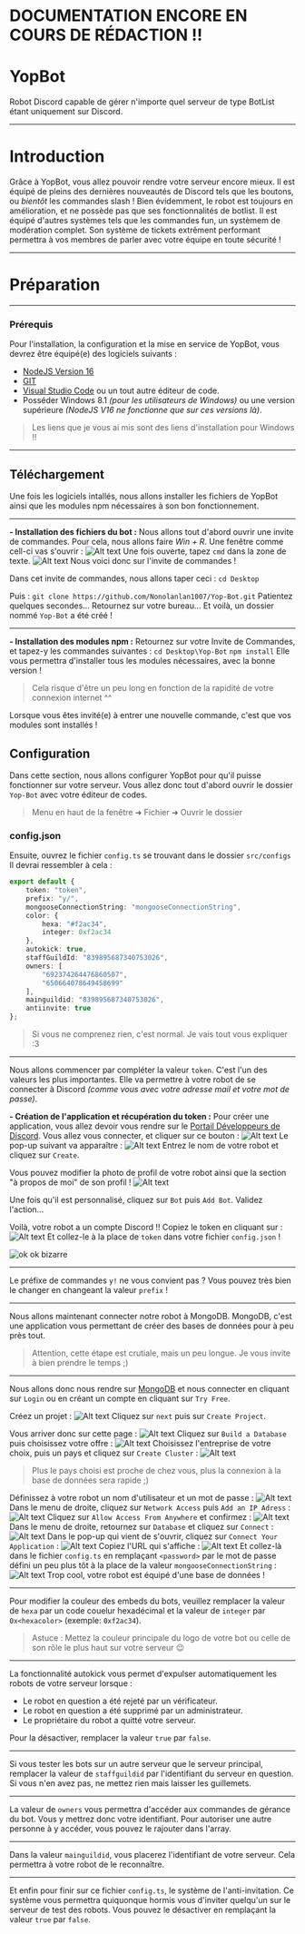 # DOCUMENTATION ENCORE EN COURS DE RÉDACTION !!

# YopBot
Robot Discord capable de gérer n'importe quel serveur de type BotList étant uniquement sur Discord.

* * *

# Introduction
Grâce à YopBot, vous allez pouvoir rendre votre serveur encore mieux. Il est équipé de pleins des dernières nouveautés de Discord tels que les boutons, ou *bientôt* les commandes slash ! Bien évidemment, le robot est toujours en amélioration, et ne possède pas que ses fonctionnalités de botlist. Il est équipé d'autres systèmes tels que les commandes fun, un systèmem de modération complet. Son système de tickets extrêment performant permettra à vos membres de parler avec votre équipe en toute sécurité !

* * *

# Préparation

***

### Prérequis
Pour l'installation, la configuration et la mise en service de YopBot, vous devrez être équipé(e) des logiciels suivants :

* [NodeJS Version 16](https://nodejs.org/dist/v16.13.1/node-v16.13.1-x64.msi)
* [GIT](https://github.com/git-for-windows/git/releases/download/v2.34.1.windows.1/Git-2.34.1-64-bit.exe)
* [Visual Studio Code](https://code.visualstudio.com/) ou un tout autre éditeur de code.
* Posséder Windows 8.1 *(pour les utilisateurs de Windows)*  ou une version supérieure *(NodeJS V16 ne fonctionne que sur ces versions là)*.

> Les liens que je vous ai mis sont des liens d'installation pour Windows !!
> 
* * *

## Téléchargement
Une fois les logiciels intallés, nous allons installer les fichiers de YopBot ainsi que les modules npm nécessaires à son bon fonctionnement.

* * *

 **- Installation des fichiers du bot :**
  Nous allons tout d'abord ouvrir une invite de commandes.
  Pour cela, nous allons faire *Win + R*.
  Une fenêtre comme cell-ci vas s'ouvrir :
  ![Alt text](https://i.imgur.com/QKET6E0.png)
  Une fois ouverte, tapez `cmd` dans la zone de texte.
  ![Alt text](https://i.imgur.com/mRqGkbN.png)
  Nous voici donc sur l'invite de commandes !

  Dans cet invite de commandes, nous allons taper ceci :
  `cd Desktop`

  Puis : 
  `git clone https://github.com/Nonolanlan1007/Yop-Bot.git`
  Patientez quelques secondes...
  Retournez sur votre bureau...
  Et voilà, un dossier nommé `Yop-Bot` a été créé !


* * *


   **- Installation des modules npm :**
   Retournez sur votre Invite de Commandes, et tapez-y les commandes suivantes :
   `cd Desktop\Yop-Bot`
   `npm install`
   Elle vous permettra d'installer tous les modules nécessaires, avec la bonne version !
   > Cela risque d'être un peu long en fonction de la rapidité de votre connexion internet ^^
   
   Lorsque vous êtes invité(e) à entrer une nouvelle commande, c'est que vos modules sont installés !

   ## Configuration
   Dans cette section, nous allons configurer YopBot pour qu'il puisse fonctionner sur votre serveur.
   Vous allez donc tout d'abord ouvrir le dossier `Yop-Bot` avec votre éditeur de codes.
   > Menu en haut de la fenêtre ➜ Fichier ➜ Ouvrir le dossier
   
   ### config.json

   Ensuite, ouvrez le fichier `config.ts` se trouvant dans le dossier `src/configs`
   Il devrai ressembler à cela :

```ts
export default {
    token: "token",
    prefix: "y/",
    mongooseConnectionString: "mongooseConnectionString",
    color: {
        hexa: "#f2ac34",
        integer: 0xf2ac34
    },
    autokick: true,
    staffGuildId: "839895687340753026",
    owners: [
        "692374264476860507",
        "650664078649458699"
    ],
    mainguildid: "839895687340753026",
    antiinvite: true
};
```
> Si vous ne comprenez rien, c'est normal. Je vais tout vous expliquer :3
* * *

Nous allons commencer par compléter la valeur `token`. C'est l'un des valeurs les plus importantes. Elle va permettre à votre robot de se connecter à Discord *(comme vous avec votre adresse mail et votre mot de passe)*.

 **- Création de l'application et récupération du token :**
 Pour créer une application, vous allez devoir vous rendre sur le [Portail Développeurs de Discord](https://discord.com/developers/applications).
 Vous allez vous connecter, et cliquer sur ce bouton :
 ![Alt text](https://i.imgur.com/LyH7WGh.png)
 Le pop-up suivant va apparaître :
 ![Alt text](https://i.imgur.com/5ZV2dVT.png)
 Entrez le nom de votre robot et cliquez sur `Create`.

 Vous pouvez modifier la photo de profil de votre robot ainsi que la section "à propos de moi" de son profil !
 ![Alt text](https://i.imgur.com/6gnYMEP.png)

 Une fois qu'il est personnalisé, cliquez sur `Bot` puis `Add Bot`. Validez l'action...

 Voilà, votre robot a un compte Discord !!
 Copiez le token en cliquant sur : 
 ![Alt text](https://i.imgur.com/WMuJj2q.png)
 Et collez-le à la place de `token` dans votre fichier `config.json` !

![ok ok bizarre](https://i.imgur.com/YAlzgkN.png)

* * *

Le préfixe de commandes `y!` ne vous convient pas ? Vous pouvez très bien le changer en changeant la valeur `prefix` !

***

Nous allons maintenant connecter notre robot à MongoDB. MongoDB, c'est une application vous permettant de créer des bases de données pour à peu près tout. 
> Attention, cette étape est crutiale, mais un peu longue. Je vous invite à bien prendre le temps ;)
***
Nous allons donc nous rendre sur [MongoDB](https://mongodb.com) et nous connecter en cliquant sur `Login` ou en créant un compte en cliquant sur `Try Free`.

Créez un projet :
![Alt text](https://i.imgur.com/y2B9Fnp.png)
Cliquez sur `next` puis sur `Create Project`.

Vous arriver donc sur cette page :
![Alt text](https://i.imgur.com/gsiyV55.png)
Cliquez sur `Build a Database` puis choisissez votre offre :
![Alt text](https://i.imgur.com/gDkHGXL.png)
Choisissez l'entreprise de votre choix, puis un pays et cliquez sur `Create Cluster` :
![Alt text](https://i.imgur.com/cjBusdJ.png)
> Plus le pays choisi est proche de chez vous, plus la connexion à la base de données sera rapide ;)
 
 Définissez à votre robot un nom d'utilisateur et un mot de passe :
 ![Alt text](https://i.imgur.com/f3zSeRl.png)
 Dans le menu de droite, cliquez sur `Network Access` puis `Add an IP Adress` : 
 ![Alt text](https://i.imgur.com/XfnaFmf.png)
 Cliquez sur `Allow Access From Anywhere` et confirmez :
 ![Alt text](https://i.imgur.com/WOhWQYs.png)
 Dans le menu de droite, retournez sur `Database` et cliquez sur `Connect` :
 ![Alt text](https://i.imgur.com/V400ktE.png)
 Dans le pop-up qui vient de s'ouvrir, cliquez sur `Connect Your Application` : 
 ![Alt text](https://i.imgur.com/bewY97i.png)
 Copiez l'URL qui s'affiche :
 ![Alt text](https://i.imgur.com/XtWcHdY.png)
 Et collez-là dans le fichier `config.ts` en remplaçant `<password>` par le mot de passe défini un peu plus tôt à la place de la valeur `mongooseConnectionString` :
 ![Alt text](https://i.imgur.com/4sihlHc.png)
 Trop cool, votre robot est équipé d'une base de données !

  ***

Pour modifier la couleur des embeds du bots, veuillez remplacer la valeur de `hexa` par un code couelur hexadécimal et la valeur de `integer` par `0x<hexacolor>` (exemple: `0xf2ac34`).
> Astuce : Mettez la couleur principale du logo de votre bot ou celle de son rôle le plus haut sur votre serveur 😉
***

La fonctionnalité autokick vous permet d'expulser automatiquement les robots de votre serveur lorsque :

* Le robot en question a été rejeté par un vérificateur.
* Le robot en question a été supprimé par un administrateur.
* Le propriétaire du robot a quitté votre serveur.

Pour la désactiver, remplacer la valeur `true` par `false`.

***

Si vous tester les bots sur un autre serveur que le serveur principal, remplacer la valeur de `staffguildid` par l'identifiant du serveur en question. Si vous n'en avez pas, ne mettez rien mais laisser les guillemets.

***

La valeur de `owners` vous permettra d'accéder aux commandes de gérance du bot. Vous y mettrez donc votre identifiant. Pour autoriser une autre personne à y accéder, vous pouvez le rajouter dans l'array.

***

Dans la valeur `mainguildid`, vous placerez l'identifiant de votre serveur. Cela permettra à votre robot de le reconnaître.

***

Et enfin pour finir sur ce fichier `config.ts`, le système de l'anti-invitation. Ce système vous permettra quiquonque hormis vous d'inviter quelqu'un sur le serveur de test des robots. Vous pouvez le désactiver en remplaçant la valeur `true` par `false`.